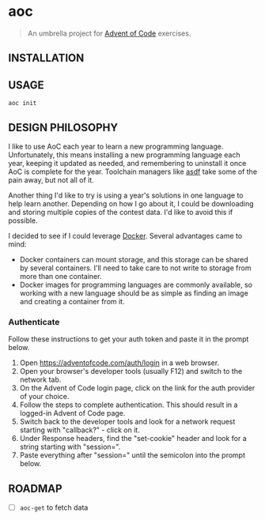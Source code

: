 # aoc

> An umbrella project for [Advent of Code](https://adventofcode.com) exercises.

## INSTALLATION

## USAGE

    aoc init

## DESIGN PHILOSOPHY

I like to use AoC each year to learn a new programming language. Unfortunately, this means installing
a new programming language each year, keeping it updated as needed, and remembering to uninstall it
once AoC is complete for the year. Toolchain managers like [asdf](https://asdf-vm.com) take some of
the pain away, but not all of it.

Another thing I'd like to try is using a year's solutions in one language to help learn another.
Depending on how I go about it, I could be downloading and storing multiple copies of the contest
data. I'd like to avoid this if possible.

I decided to see if I could leverage [Docker](https://www.docker.com). Several advantages came to mind:

* Docker containers can mount storage, and this storage can be shared by several containers. I'll need
  to take care to not write to storage from more than one container.
* Docker images for programming languages are commonly available, so working with a new language should
  be as simple as finding an image and creating a container from it.

### Authenticate

Follow these instructions to get your auth token and paste it in the prompt below.

  1) Open <https://adventofcode.com/auth/login> in a web browser.
  2) Open your browser's developer tools (usually F12) and switch to the network tab.
  3) On the Advent of Code login page, click on the link for the auth provider of your choice.
  4) Follow the steps to complete authentication. This should result in a logged-in Advent of Code page.
  5) Switch back to the developer tools and look for a network request starting with "callback?" - click on it.
  6) Under Response headers, find the "set-cookie" header and look for a string starting with "session=".
  7) Paste everything after "session=" until the semicolon into the prompt below.

## ROADMAP

* [ ] `aoc-get` to fetch data
